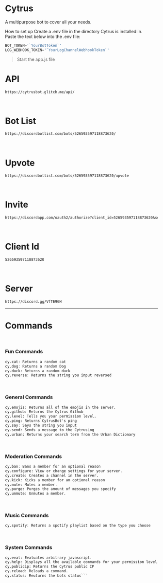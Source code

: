 # Cytrus
A multipurpose bot to cover all your needs.

How to set up
Create a .env file in the directory Cytrus is installed in.  
Paste the text below into the .env file:  
```js
BOT_TOKEN='`YourBotToken`'  
LOG_WEBHOOK_TOKEN='`YourLogChannelWebhookToken`'  
```
> Start the app.js file  

# API
```markdown
https://cytrusbot.glitch.me/api/
```
​
# Bot List
```markdown
https://discordbotlist.com/bots/526593597118873620/
```
​
# Upvote
```markdown
https://discordbotlist.com/bots/526593597118873620/upvote
```
​
# Invite
```markdown
https://discordapp.com/oauth2/authorize?client_id=526593597118873620&scope=bot&permissions=8
```
​
# Client Id
```markdown
526593597118873620
```
​
# Server
```markdown
https://discord.gg/VfTE9GH
```
---
# Commands
​
### Fun Commands
```markdown
cy.cat: Returns a random cat
cy.dog: Returns a random Dog
cy.duck: Returns a random duck
cy.reverse: Returns the string you input reversed
```
​
### General Commands
```markdown
cy.emojis: Returns all of the emojis in the server.
cy.github: Returns the Cytrus Github
cy.level: Tells you your permission level.
cy.ping: Returns CytrusBot's ping
cy.say: Says the string you input
cy.send: Sends a message to the CytrusLog
cy.urban: Returns your search term from the Urban Dictionary
```
​
### Moderation Commands
```markdown
cy.ban: Bans a member for an optional reason
cy.configure: View or change settings for your server.
cy.create: Creates a channel in the server.
cy.kick: Kicks a member for an optional reason
cy.mute: Mutes a member.
cy.purge: Purges the amount of messages you specify
cy.unmute: Unmutes a member.
```
​
### Music Commands
```markdown
cy.spotify: Returns a spotify playlist based on the type you choose
```
​
### System Commands
```markdown
cy.eval: Evaluates arbitrary javascript.
cy.help: Displays all the available commands for your permission level.
cy.publicip: Returns the Cytrus public IP
cy.reload: Reloads a command.
cy.status: Reuturns the bots status```
